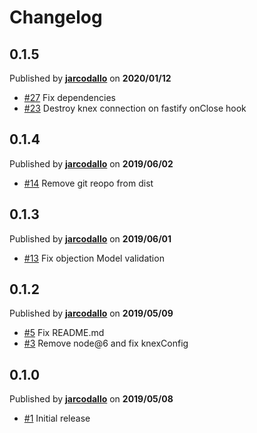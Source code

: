# Changelog

## 0.1.5
Published by **[jarcodallo](https://github.com/jarcodallo)** on **2020/01/12**
- [#27](https://github.com/jarcodallo/fastify-objectionjs/pull/27) Fix dependencies
- [#23](https://github.com/jarcodallo/fastify-objectionjs/pull/23) Destroy knex connection on fastify onClose hook

## 0.1.4
Published by **[jarcodallo](https://github.com/jarcodallo)** on **2019/06/02**
- [#14](https://github.com/jarcodallo/fastify-objectionjs/pull/14) Remove git reopo from dist

## 0.1.3
Published by **[jarcodallo](https://github.com/jarcodallo)** on **2019/06/01**
- [#13](https://github.com/jarcodallo/fastify-objectionjs/pull/13) Fix objection Model validation

## 0.1.2
Published by **[jarcodallo](https://github.com/jarcodallo)** on **2019/05/09**
- [#5](https://github.com/jarcodallo/fastify-objectionjs/pull/5) Fix README.md
- [#3](https://github.com/jarcodallo/fastify-objectionjs/pull/3) Remove node@6 and fix knexConfig

## 0.1.0
Published by **[jarcodallo](https://github.com/jarcodallo)** on **2019/05/08**
- [#1](https://github.com/jarcodallo/fastify-objectionjs/pull/1) Initial release
